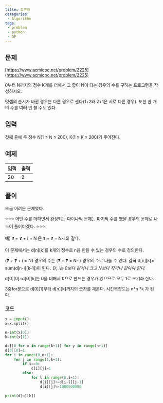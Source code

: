```yaml
---
title: 합분해
categories:
 - Algorithm
tags:
 - problem
 - python
 - DP
---
```



## 문제

[https://www.acmicpc.net/problem/2225](https://www.acmicpc.net/problem/2225)

0부터 N까지의 정수 K개를 더해서 그 합이 N이 되는 경우의 수를 구하는 프로그램을 작성하시오.

덧셈의 순서가 바뀐 경우는 다른 경우로 센다(1+2와 2+1은 서로 다른 경우). 또한 한 개의 수를 여러 번 쓸 수도 있다.


## 입력

첫째 줄에 두 정수 N(1 ≤ N ≤ 200), K(1 ≤ K ≤ 200)가 주어진다.

## 예제

| 입력 | 출력 |
| --- | --- | 
| 20 | 2 |


## 풀이

조금 어려운 문제였다.


⭐⭐⭐ 어떤 수를 더하면서 완성되는 다이나믹 문제는 마지막 수를 뺐을 경우의 문제로 나누어 풀어야겠다. ⭐⭐⭐

예) ❓ + ❓ + i = N 은 ❓ + ❓ = N-i 와 같다. 


이 문제에서는 d[n][k]를 k개의 정수로 n을 만들 수 있는 경우의 수로 정의한다.

(❓ + ❓ + i = N) 경우의 수는 (❓ + ❓ = N-i) 경우의 수로 나눌 수 있다.
결국 d[n][k]= sum(d[n-i][k-1])이 된다. *단, i는 0보다 같거나 크고 N보다 작거나 같아야 한다.*

d[0][0]~d[0][k]는 0을 더해서 0으로 만드는 경우가 있으므로 모두 1로 초기화 한다.

3중for문으로 d[0][1]부터 d[n][k]까지의 숫자를 채운다.
시간복잡도는 n*n *k 가 된다.

### 코드 

```python
x = input()
x=x.split()

n=int(x[0])
k=int(x[1])

d=[[0 for x in range(k+1)] for y in range(n+1)]
d[0][0]=1
for i in range(0,n+1):
    for j in range(1,k+1):
        if i==0:
            d[i][j]=1
        else:
            for l in range(0,i+1):
                d[i][j]+=d[i-l][j-1]
                d[i][j]%=1000000000
                
print(d[n][k])
```

